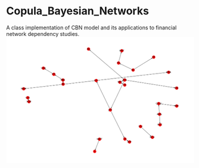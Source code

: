 # Copula_Bayesian_Networks
A class implementation of CBN model and its applications to financial network dependency studies.
![Full Network](29_Returns_1yr_proxy_k=1.png)
